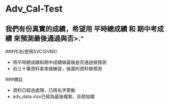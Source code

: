 # Adv_Cal-Test
## 我們有份真實的成績，希望用 **平時總成績** 和 **期中考成績** 來預測最後通過與否>.^
###作法(使用SVC(SVM))
* 用平時總成績和期中成績做最後是否通過做預測
* 前三十筆資料拿來做練習，後面的資料做預測


###備註
* 資料已經過處理，已將名字更動
* adv_data.xlsx已經為最後檔案，非原始檔
